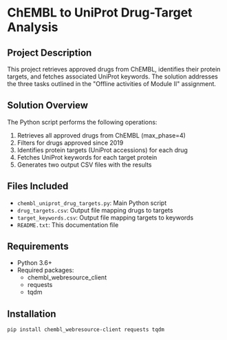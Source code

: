 # ChEMBL to UniProt Drug-Target Analysis

## Project Description
This project retrieves approved drugs from ChEMBL, identifies their protein targets, and fetches associated UniProt keywords. The solution addresses the three tasks outlined in the "Offline activities of Module II" assignment.

## Solution Overview
The Python script performs the following operations:
1. Retrieves all approved drugs from ChEMBL (max_phase=4)
2. Filters for drugs approved since 2019
3. Identifies protein targets (UniProt accessions) for each drug
4. Fetches UniProt keywords for each target protein
5. Generates two output CSV files with the results

## Files Included
- `chembl_uniprot_drug_targets.py`: Main Python script
- `drug_targets.csv`: Output file mapping drugs to targets
- `target_keywords.csv`: Output file mapping targets to keywords
- `README.txt`: This documentation file

## Requirements
- Python 3.6+
- Required packages:
  - chembl_webresource_client
  - requests
  - tqdm

## Installation
```bash
pip install chembl_webresource-client requests tqdm
